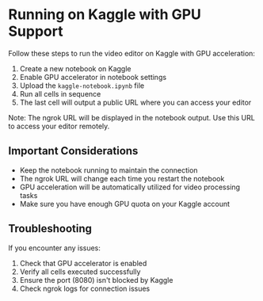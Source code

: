 
# Running on Kaggle with GPU Support

Follow these steps to run the video editor on Kaggle with GPU acceleration:

1. Create a new notebook on Kaggle
2. Enable GPU accelerator in notebook settings
3. Upload the `kaggle-notebook.ipynb` file
4. Run all cells in sequence
5. The last cell will output a public URL where you can access your editor

Note: The ngrok URL will be displayed in the notebook output. Use this URL to access your editor remotely.

## Important Considerations
- Keep the notebook running to maintain the connection
- The ngrok URL will change each time you restart the notebook
- GPU acceleration will be automatically utilized for video processing tasks
- Make sure you have enough GPU quota on your Kaggle account

## Troubleshooting
If you encounter any issues:
1. Check that GPU accelerator is enabled
2. Verify all cells executed successfully
3. Ensure the port (8080) isn't blocked by Kaggle
4. Check ngrok logs for connection issues
